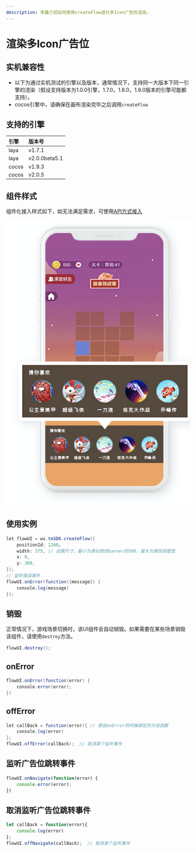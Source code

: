 ```yaml
---
description: 本篇介绍如何使用createFlow进行多Icon广告的渲染。
---
```


# 渲染多Icon广告位

## **实机兼容性**

* 以下为通过实机测试的引擎以及版本，通常情况下，支持同一大版本下同一引擎的渲染（假设支持版本为1.0.0引擎，1.7.0，1.8.0，1.9.0版本的引擎可能都支持）。
* cocos引擎中，请确保在画布渲染完毕之后调用`createFlow`

## 支持的引擎

| 引擎 | 版本号 |
| :--- | :--- |
| laya | v1.7.1 |
| laya | v2.0.0beta5.1 |
| cocos | v1.9.3 |
| cocos | v2.0.5 |

## **组件样式**

组件化接入样式如下，如无法满足需求，可使用[API方式接入](../../api/)

![&#x591A;Icon&#x5E7F;&#x544A;&#x4F4D;&#x7EC4;&#x4EF6;&#x5C55;&#x793A;&#x6837;&#x5F0F;](../../../../.gitbook/assets/image%20%28142%29.png)

## **使用实例**

```java
let flowUI = wx.tmSDK.createFlow({
    positionId: 1260，
    width: 375, // 设置尺寸，最小为类似微信banner的300，最大为微信视图宽
    x: 0,     
    y: 300,  
});
// 监听错误事件
flowUI.onError(function({message}) {
    console.log(message)
});
```

## **销毁**

正常情况下，游戏场景切换时，该UI组件会自动销毁。如果需要在某些场景销毁该组件，请使用`destroy`方法。

```java
flowUI.destroy();
```

## **onError**

```java
flowUI.onError(function(error) {
    console.error(error);
})
```

## **offError**

```java
let callBack = function(error){ // 假设onError的时候绑定的为该函数
    console.log(error)
};
flowUI.offError(callBack);  // 取消某个监听事件
```

## **监听广告位跳转事件**

```javascript
flowUI.onNavigate(function(error) {
    console.error(error);
})
```

## **取消监听广告位跳转事件**

```javascript
let callBack = function(error){
    console.log(error)
};
flowUI.offNavigate(callBack);  // 取消某个监听事件
```

